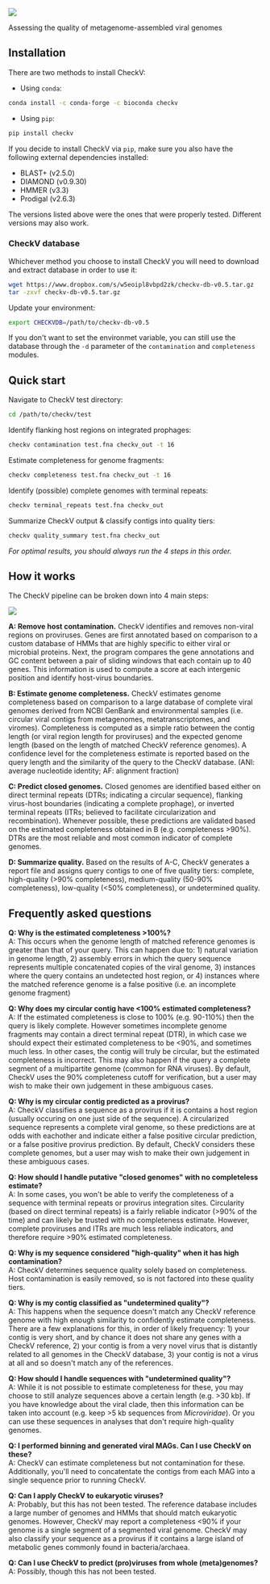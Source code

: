 ![](https://bitbucket.org/berkeleylab/checkv/raw/6d4448f738ac8549551c8ef9511afb05bc394813/logo.png)

Assessing the quality of metagenome-assembled viral genomes

## Installation

There are two methods to install CheckV:

- Using `conda`:

```bash
conda install -c conda-forge -c bioconda checkv
```

- Using `pip`:

```bash
pip install checkv
```

If you decide to install CheckV via `pip`, make sure you also have the following external dependencies installed:

- BLAST+ (v2.5.0)
- DIAMOND (v0.9.30)
- HMMER (v3.3)
- Prodigal (v2.6.3)

The versions listed above were the ones that were properly tested. Different versions may also work.

### CheckV database

Whichever method you choose to install CheckV you will need to download and extract database in order to use it:

```bash
wget https://www.dropbox.com/s/w5eoipl8vbpd2zk/checkv-db-v0.5.tar.gz
tar -zxvf checkv-db-v0.5.tar.gz
```

Update your environment:

```bash
export CHECKVDB=/path/to/checkv-db-v0.5
```

If you don't want to set the environmet variable, you can still use the database through the `-d` parameter of the `contamination` and `completeness` modules.

## Quick start

Navigate to CheckV test directory:

```bash
cd /path/to/checkv/test
```

Identify flanking host regions on integrated prophages:

```bash
checkv contamination test.fna checkv_out -t 16
```

Estimate completeness for genome fragments:

```bash
checkv completeness test.fna checkv_out -t 16
```

Identify (possible) complete genomes with terminal repeats:

```bash
checkv terminal_repeats test.fna checkv_out
```

Summarize CheckV output & classify contigs into quality tiers:

```bash
checkv quality_summary test.fna checkv_out
```

*For optimal results, you should always run the 4 steps in this order.*

## How it works

The CheckV pipeline can be broken down into 4 main steps:


![](https://bitbucket.org/berkeleylab/checkv/raw/56a82c12b624933f7cd374d352ba24533d280575/pipeline.png)


**A: Remove host contamination.** CheckV identifies and removes non-viral regions on proviruses. Genes are first annotated based on comparison to a custom database of HMMs that are highly specific to either viral or microbial proteins. Next, the program compares the gene annotations and GC content between a pair of sliding windows that each contain up to 40 genes. This information is used to compute a score at each intergenic position and identify host-virus boundaries.

**B: Estimate genome completeness.** CheckV estimates genome completeness based on comparison to a large database of complete viral genomes derived from NCBI GenBank and environmental samples (i.e. circular viral contigs from metagenomes, metatranscriptomes, and viromes). Completeness is computed as a simple ratio between the contig length (or viral region length for proviruses) and the expected genome length (based on the length of matched CheckV reference genomes). A confidence level for the completeness estimate is reported based on the query length and the similarity of the query to the CheckV database. (ANI: average nucleotide identity; AF: alignment fraction)

**C: Predict closed genomes.** Closed genomes are identified based either on direct terminal repeats (DTRs; indicating a circular sequence), flanking virus-host boundaries (indicating a complete prophage), or inverted terminal repeats (ITRs; believed to facilitate circularization and recombination). Whenever possible, these predictions are validated based on the estimated completeness obtained in B (e.g. completeness >90%). DTRs are the most reliable and most common indicator of complete genomes.

**D: Summarize quality.** Based on the results of A-C, CheckV generates a report file and assigns query contigs to one of five quality tiers: complete, high-quality (>90% completeness), medium-quality (50-90% completeness), low-quality (<50% completeness), or undetermined quality.


## Frequently asked questions

**Q: Why is the estimated completeness >100%?**  
A: This occurs when the genome length of matched reference genomes is greater than that of your query. This can happen due to: 1) natural variation in genome length, 2) assembly errors in which the query sequence represents multiple concatenated copies of the viral genome, 3) instances where the query contains an undetected host region, or 4) instances where the matched reference genome is a false positive (i.e. an incomplete genome fragment)  

**Q: Why does my circular contig have <100% estimated completeness?**   
A: If the estimated completeness is close to 100% (e.g. 90-110%) then the query is likely complete. However sometimes incomplete genome fragments may contain a direct terminal repeat (DTR), in which case we should expect their estimated completeness to be <90%, and sometimes much less. In other cases, the contig will truly be circular, but the estimated completeness is incorrect. This may also happen if the query a complete segment of a multipartite genome (common for RNA viruses). By default, CheckV uses the 90% completeness cutoff for verification, but a user may wish to make their own judgement in these ambiguous cases.  

**Q: Why is my circular contig predicted as a provirus?**  
A: CheckV classifies a sequence as a provirus if it is contains a host region (usually occuring on one just side of the sequence). A circularized sequence represents a complete viral genome, so these predictions are at odds with eachother and indicate either a false positive circular prediction, or a false positive provirus prediction. By default, CheckV considers these complete genomes, but a user may wish to make their own judgement in these ambiguous cases.  

**Q: How should I handle putative "closed genomes" with no completeless estimate?**   
A: In some cases, you won't be able to verify the completeness of a sequence with terminal repeats or provirus integration sites. Circularity (based on direct terminal repeats) is a fairly reliable indicator (>90% of the time) and can likely be trusted with no completeness estimate. However, complete proviruses and ITRs are much less reliable indicators, and therefore require >90% estimated completeness.  

**Q: Why is my sequence considered "high-quality" when it has high contamination?**   
A: CheckV determines sequence quality solely based on completeness. Host contamination is easily removed, so is not factored into these quality tiers.  

**Q: Why is my contig classified as "undetermined quality"?**  
A: This happens when the sequence doesn't match any CheckV reference genome with high enough similarity to confidently estimate completeness. There are a few explanations for this, in order of likely frequency: 1) your contig is very short, and by chance it does not share any genes with a CheckV reference, 2) your contig is from a very novel virus that is distantly related to all genomes in the CheckV database, 3) your contig is not a virus at all and so doesn't match any of the references.   

**Q: How should I handle sequences with "undetermined quality"?**  
A: While it is not possible to estimate completeness for these, you may choose to still analyze sequences above a certain length (e.g. >30 kb). If you have knowledge about the viral clade, then this information can be taken into account (e.g. keep >5 kb sequences from *Microviridae*). Or you can use these sequences in analyses that don't require high-quality genomes.  

**Q: I performed binning and generated viral MAGs. Can I use CheckV on these?**  
A: CheckV can estimate completeness but not contamination for these. Additionally, you'll need to concatentate the contigs from each MAG into a single sequence prior to running CheckV.

**Q: Can I apply CheckV to eukaryotic viruses?**  
A: Probably, but this has not been tested. The reference database includes a large number of genomes and HMMs that should match eukaryotic genomes. However, CheckV may report a completeness <90% if your genome is a single segment of a segmented viral genome. CheckV may also classify your sequence as a provirus if it contains a large island of metabolic genes commonly found in bacteria/archaea.

**Q: Can I use CheckV to predict (pro)viruses from whole (meta)genomes?**  
A: Possibly, though this has not been tested. 
